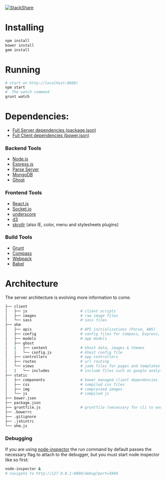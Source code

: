 [![StackShare](http://img.shields.io/badge/tech-stack-0690fa.svg?style=flat)](http://stackshare.io/camwes/ohm-fm)
# Installing
```sh
npm install
bower install
gem install
```
# Running
```sh
# start on http://localhost:8888/
npm start
#  The watch command
grunt watch
```
# Dependencies:
* [Full Server dependencies (package.json)](https://github.com/ohmlabs/ohm/blob/master/package.json)
* [Full Client dependencies (bower.json)](https://github.com/ohmlabs/ohm/blob/master/bower.json)

### Backend Tools
* [Node.js](https://nodejs.org/en/)
* [Express.js](http://expressjs.com/guide.html)
* [Parse Server](https://github.com/ParsePlatform/parse-server)
* [MongoDB](https://www.mongodb.com/)
* [Ghost](https://ghost.org/)

### Frontend Tools
* [React.js](https://facebook.github.io/react/)
* [Socket.io](https://github.com/socketio/socket.io)
* [underscore](http://underscorejs.org/)
* [d3](http://d3js.org/)
* [skrollr](https://github.com/Prinzhorn/skrollr) (also IE, color, menu and stylesheets plugins)

### Build Tools
* [Grunt](http://gruntjs.com/)
* [Compass](http://compass-style.org/)
* [Webpack](https://webpack.github.io/)
* [Babel](https://babeljs.io/)

# Architecture
The server architecture is evolving more information to come.
```sh
├── client
│   ├── js                        # client scripts
│   ├── images                    # raw image files 
│   └── sass                      # sass files
├── ohm
│   ├── apis                      # API initializations (Parse, AWS)
│   ├── config                    # config files for Compass, Express, Auth, etc.
│   ├── models                    # app models
│   ├── ghost
│   |   ├── content               # Ghost data, images & themes
│   |   └── config.js             # Ghost config file
│   ├── controllers               # app controllers
│   ├── routes                    # url routing
│   └── views                     # jade files for pages and templates
│   |   └── includes              # include files such as google analytics
├── static
│   ├── components                # bower managed client dependencies
│   ├── css                       # compiled css files
│   ├── img                       # compressed images
│   └── js                        # compiled js
├── bower.json                    
├── package.json
├── gruntfile.js                  # gruntfile (necessary for cli to work)
├── .bowerrc
├── .gitignore
├── .jshintrc
└── ohm.js
```

### Debugging
If you are using [node-inspector](https://github.com/node-inspector/node-inspector) the run command by default passes the necessary flag to attach to the debugger, but you must start node inspector like so first:
```sh
node-inspector &
# navigate to http://127.0.0.1:8080/debug?port=5960
```
